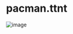 # pacman.ttnt
![image](https://user-images.githubusercontent.com/103712313/163524706-eda8f12c-c6ad-4bac-8b8d-423a7664d99f.png)
